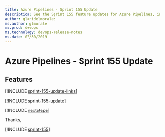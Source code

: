 ```yaml
---
title: Azure Pipelines - Sprint 155 Update
description: See the Sprint 155 feature updates for Azure Pipelines, including next steps.
author: gloridelmorales
ms.author: glmorale
ms.prod: devops
ms.technology: devops-release-notes
ms.date: 07/30/2019
---
```


# Azure Pipelines - Sprint 155 Update

## Features

[!INCLUDE [sprint-155-update-links](../_shared/pipelines/sprint-155-update-links.md)]

[!INCLUDE [sprint-155-update](../_shared/pipelines/sprint-155-update.md)]

[!INCLUDE [nextsteps](../_shared/nextsteps.md)]

Thanks,

[!INCLUDE [sprint-155](../_shared/signer/sprint-155.md)]
